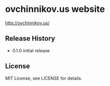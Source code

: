 # ovchinnikov.us website

http://ovchinnikov.us/

## Release History

 - 0.1.0 initial release

## License

MIT License, see LICENSE for details.
